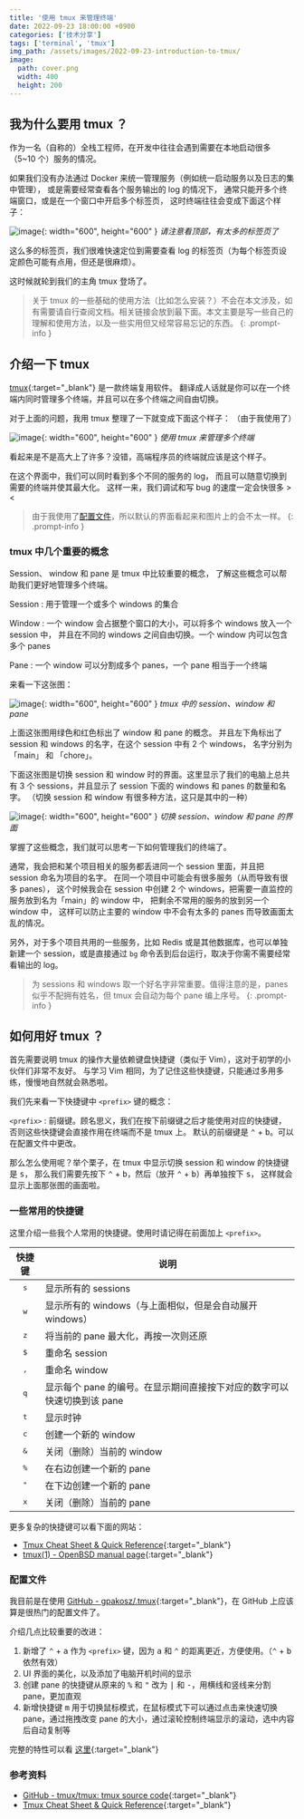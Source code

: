```yaml
---
title: '使用 tmux 来管理终端'
date: 2022-09-23 18:00:00 +0900
categories: ['技术分享']
tags: ['terminal', 'tmux']
img_path: /assets/images/2022-09-23-introduction-to-tmux/
image:
  path: cover.png
  width: 400
  height: 200
---
```


## 我为什么要用 tmux ？

作为一名（自称的）全栈工程师，在开发中往往会遇到需要在本地启动很多（5~10 个）服务的情况。

如果我们没有办法通过 Docker 来统一管理服务（例如统一启动服务以及日志的集中管理），
或是需要经常查看各个服务输出的 log 的情况下，
通常只能开多个终端窗口，或是在一个窗口中开启多个标签页，
这时终端往往会变成下面这个样子：

![image](1.png){: width="600", height="600" }
_请注意看顶部，有太多的标签页了_

这么多的标签页，我们很难快速定位到需要查看 log 的标签页（为每个标签页设定颜色可能有点用，但还是很麻烦）。

这时候就轮到我们的主角 tmux 登场了。

> 关于 tmux 的一些基础的使用方法（比如怎么安装？）不会在本文涉及，如有需要请自行查阅文档。相关链接会放到最下面。本文主要是写一些自己的理解和使用方法，以及一些实用但又经常容易忘记的东西。
{: .prompt-info }

## 介绍一下 tmux

[tmux](https://github.com/tmux/tmux){:target="_blank"} 是一款终端复用软件。
翻译成人话就是你可以在一个终端内同时管理多个终端，并且可以在多个终端之间自由切换。

对于上面的问题，我用 tmux 整理了一下就变成下面这个样子：
（由于我使用了）

![image](2.png){: width="600", height="600" }
_使用 tmux 来管理多个终端_

看起来是不是高大上了许多？没错，高端程序员的终端就应该是这个样子。

在这个界面中，我们可以同时看到多个不同的服务的 log，
而且可以随意切换到需要的终端并使其最大化。
这样一来，我们调试和写 bug 的速度一定会快很多 > <

> 由于我使用了[配置文件](#配置文件)，所以默认的界面看起来和图片上的会不太一样。
{: .prompt-info }

### tmux 中几个重要的概念

Session、 window 和 pane 是 tmux 中比较重要的概念，
了解这些概念可以帮助我们更好地管理多个终端。

Session
: 用于管理一个或多个 windows 的集合

Window
: 一个 window 会占据整个窗口的大小，可以将多个 windows 放入一个 session 中，
并且在不同的 windows 之间自由切换。一个 window 内可以包含多个 panes

Pane
: 一个 window 可以分割成多个 panes，一个 pane 相当于一个终端

来看一下这张图：

![image](3.png){: width="600", height="600" }
_tmux 中的 session、window 和 pane_

上面这张图用绿色和红色标出了 window 和 pane 的概念。
并且左下角标出了 session 和 windows 的名字，在这个 session 中有 2 个 windows，
名字分别为 「main」 和 「chore」。

下面这张图是切换 session 和 window 时的界面。这里显示了我们的电脑上总共有 3 个 sessions，并且显示了 session 下面的 windows 和 panes 的数量和名字。
（切换 session 和 window 有很多种方法，这只是其中的一种）

![image](4.png){: width="600", height="600" }
_切换 session、window 和 pane 的界面_

掌握了这些概念，我们就可以思考一下如何管理我们的终端了。

通常，我会把和某个项目相关的服务都丢进同一个 session 里面，并且把 session 命名为项目的名字。
在同一个项目中可能会有很多服务（从而导致有很多 panes），
这个时候我会在 session 中创建 2 个 windows，把需要一直监控的服务放到名为「main」的 window 中，
把剩余不常用的服务的放到另一个 window 中，
这样可以防止主要的 window 中不会有太多的 panes 而导致画面太乱的情况。

另外，对于多个项目共用的一些服务，比如 Redis 或是其他数据库，也可以单独新建一个 session，或是直接通过 `bg` 命令丢到后台运行，取决于你需不需要经常看输出的 log。

> 为 sessions 和 windows 取一个好名字非常重要。值得注意的是，panes 似乎不配拥有姓名，但 tmux 会自动为每个 pane 编上序号。
{: .prompt-info }

## 如何用好 tmux ？

首先需要说明 tmux 的操作大量依赖键盘快捷键（类似于 Vim），这对于初学的小伙伴们非常不友好。
与学习 Vim 相同，为了记住这些快捷键，只能通过多用多练，慢慢地自然就会熟悉啦。

我们先来看一下快捷键中 `<prefix>` 键的概念：

`<prefix>`
: 前缀键。顾名思义，我们在按下前缀键之后才能使用对应的快捷键，
否则这些快捷键会直接作用在终端而不是 tmux 上。
默认的前缀键是 <kbd>⌃</kbd> + <kbd>b</kbd>。可以在配置文件中更改。

那么怎么使用呢？举个栗子，在 tmux 中显示切换 session 和 window 的快捷键是 <kbd>s</kbd>，
那么我们需要先按下 <kbd>⌃</kbd> + <kbd>b</kbd>，然后（放开 <kbd>⌃</kbd> + <kbd>b</kbd>）再单独按下 <kbd>s</kbd>，
这样就会显示上面那张图的画面啦。

### 一些常用的快捷键

这里介绍一些我个人常用的快捷键。使用时请记得在前面加上 `<prefix>`。

|快捷键|说明|
|:-:|-|
|<kbd>s</kbd>|显示所有的 sessions|
|<kbd>w</kbd>|显示所有的 windows（与上面相似，但是会自动展开 windows）|
|<kbd>z</kbd>|将当前的 pane 最大化，再按一次则还原|
|<kbd>$</kbd>|重命名 session|
|<kbd>,</kbd>|重命名 window|
|<kbd>q</kbd>|显示每个 pane 的编号。在显示期间直接按下对应的数字可以快速切换到该 pane|
|<kbd>t</kbd>|显示时钟|
|<kbd>c</kbd>|创建一个新的 window|
|<kbd>&</kbd>|关闭（删除）当前的 window|
|<kbd>%</kbd>|在右边创建一个新的 pane|
|<kbd>"</kbd>|在下边创建一个新的 pane|
|<kbd>x</kbd>|关闭（删除）当前的 pane|

更多复杂的快捷键可以看下面的网站：

- [Tmux Cheat Sheet & Quick Reference](https://tmuxcheatsheet.com/){:target="_blank"}
- [tmux(1) - OpenBSD manual page](http://man.openbsd.org/tmux.1){:target="_blank"}


### 配置文件

我目前是在使用 [GitHub - gpakosz/.tmux](https://github.com/gpakosz/.tmux){:target="_blank"}，在 GitHub 上应该算是很热门的配置文件了。

介绍几点比较重要的改进：

1. 新增了 <kbd>⌃</kbd> + <kbd>a</kbd> 作为 `<prefix>` 键，因为 <kbd>a</kbd> 和 <kbd>⌃</kbd> 的距离更近，方便使用。（<kbd>⌃</kbd> + <kbd>b</kbd> 依然有效）
2. UI 界面的美化，以及添加了电脑开机时间的显示
3. 创建 pane 的快捷键从原来的 <kbd>%</kbd> 和 <kbd>"</kbd> 改为 <kbd>|</kbd> 和 <kbd>-</kbd>，用横线和竖线来分割 pane，更加直观
4. 新增快捷键 <kbd>m</kbd> 用于切换鼠标模式，在鼠标模式下可以通过点击来快速切换 pane，通过拖拽改变 pane 的大小，通过滚轮控制终端显示的滚动，选中内容后自动复制等

完整的特性可以看 [这里](https://github.com/gpakosz/.tmux#features){:target="_blank"}

### 参考资料

- [GitHub - tmux/tmux: tmux source code](https://github.com/tmux/tmux){:target="_blank"}
- [Tmux Cheat Sheet & Quick Reference](https://tmuxcheatsheet.com/){:target="_blank"}
